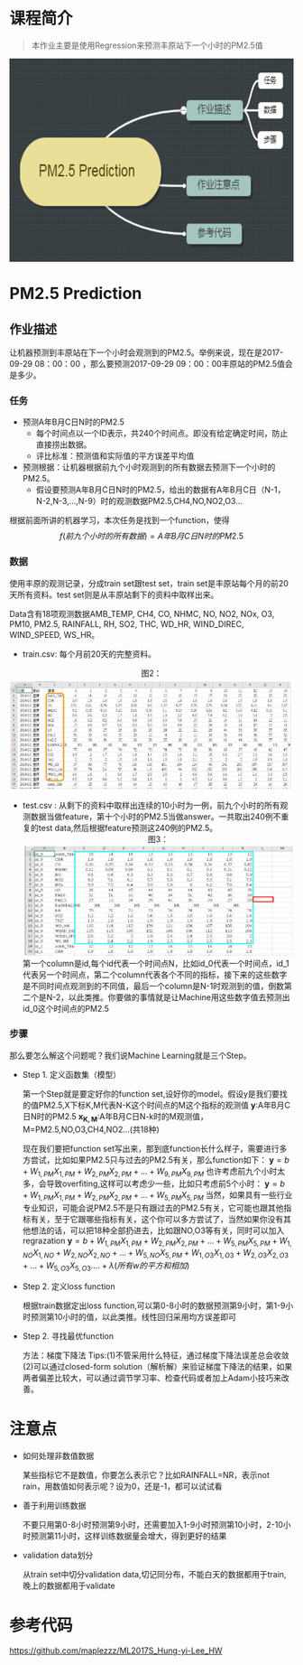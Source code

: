 # 课程简介
> 本作业主要是使用Regression来预测丰原站下一个小时的PM2.5值

<div  align="center"><img src="./res/chapter9-0.png" width = "700" height = "360" align=center /></div>


# PM2.5 Prediction
## 作业描述
让机器预测到丰原站在下一个小时会观测到的PM2.5。举例来说，现在是2017-09-29 08：00：00 ，那么要预测2017-09-29 09：00：00丰原站的PM2.5值会是多少。
### 任务
- 预测A年B月C日N时的PM2.5
	- 每个时间点以一个ID表示，共240个时间点。即没有给定确定时间，防止直接捞出数据。
	- 评比标准：预测值和实际值的平方误差平均值
- 预测根据：让机器根据前九个小时观测到的所有数据去预测下一个小时的PM2.5。
	- 假设要预测A年B月C日N时的PM2.5，给出的数据有A年B月C日（N-1，N-2,N-3,...,N-9）时的观测数据PM2.5,CH4,NO,NO2,O3...

根据前面所讲的机器学习，本次任务是找到一个function，使得 
$$f(前九个小时的所有数据)=A年B月C日N时的PM2.5 $$
### 数据
使用丰原的观测记录，分成train set跟test set，train set是丰原站每个月的前20天所有资料。test set则是从丰原站剩下的资料中取样出来。

Data含有18项观测数据AMB_TEMP, CH4, CO, NHMC, NO, NO2, NOx, O3, PM10, PM2.5, RAINFALL, RH, SO2, THC, WD_HR, WIND_DIREC, WIND_SPEED, WS_HR。

- train.csv: 每个月前20天的完整资料。
<div  align="center">图2：<img src="./res/chapter9-1.png" width = "600" height = "200" align=center /></div>
	
- test.csv : 从剩下的资料中取样出连续的10小时为一例，前九个小时的所有观测数据当做feature，第十个小时的PM2.5当做answer。一共取出240例不重复的test data,然后根据feature预测这240例的PM2.5。<div  align="center">图3：<img src="./res/chapter9-2.png" width = "600" height = "200" align=center /></div>
第一个column是id,每个id代表一个时间点N，比如id_0代表一个时间点，id_1代表另一个时间点，第二个column代表各个不同的指标，接下来的这些数字是不同时间点观测到的不同值，最后一个column是N-1时观测到的值，倒数第二个是N-2，以此类推。你要做的事情就是让Machine用这些数字值去预测出id_0这个时间点的PM2.5


### 步骤
那么要怎么解这个问题呢？我们说Machine Learning就是三个Step。
 
- Step 1. 定义函数集（模型）

	第一个Step就是要定好你的function set,设好你的model。假设y是我们要找的值PM2.5,X下标K,M代表N-K这个时间点的M这个指标的观测值
	$\mathbf{y}$:A年B月C日N时的PM2.5
	$\mathbf{x_{K,M}}$:A年B月C日N-k时的M观测值，M=PM2.5,NO,O3,CH4,NO2...(共18种)

	现在我们要把function set写出来，那到底function长什么样子，需要进行多方尝试，比如如果PM2.5只与过去的PM2.5有关，那么function如下：
	$\mathbf{y}=b+W_{1,PM}X_{1,PM}+W_{2,PM}X_{2,PM}+...+W_{9,PM}X_{9,PM}$
	也许考虑前九个小时太多，会导致overfiting,这样可以考虑少一些，比如只考虑前5个小时：
	$\mathbf{y}=b+W_{1,PM}X_{1,PM}+W_{2,PM}X_{2,PM}+...+W_{5,PM}X_{5,PM}$
	当然，如果具有一些行业专业知识，可能会说PM2.5不是只有跟过去的PM2.5有关，它可能也跟其他指标有关，至于它跟哪些指标有关，这个你可以多方尝试了，当然如果你没有其他想法的话，可以把18种全部扔进去，比如跟NO,O3等有关，同时可以加入regrazation
	$\mathbf{y}=b+W_{1,PM}X_{1,PM}+W_{2,PM}X_{2,PM}+...+W_{5,PM}X_{5,PM}+W_{1,NO}X_{1,NO}+W_{2,NO}X_{2,NO}+...+W_{5,NO}X_{5,PM}+W_{1,O3}X_{1,O3}+W_{2,O3}X_{2,O3}+...+W_{5,O3}X_{5,O3}....+\lambda (所有w的平方和相加)$


- Step 2. 定义loss function


 	根据train数据定出loss function,可以第0-8小时的数据预测第9小时，第1-9小时预测第10小时的值，以此类推。线性回归采用均方误差即可


- Step 2. 寻找最优function

	方法：梯度下降法
	Tips:(1)不管采用什么特征，通过梯度下降法误差总会收敛
		(2)可以通过closed-form solution（解析解）来验证梯度下降法的结果，如果两者偏差比较大，可以通过调节学习率、检查代码或者加上Adam小技巧来改善。
	
	
# 注意点
- 如何处理非数值数据

	某些指标它不是数值，你要怎么表示它？比如RAINFALL=NR，表示not rain，用数值如何表示呢？设为0，还是-1，都可以试试看
- 善于利用训练数据

	不要只用第0-8小时预测第9小时，还需要加入1-9小时预测第10小时，2-10小时预测第11小时，这样训练数据量会增大，得到更好的结果
- validation data划分

	从train set中切分validation data,切记同分布，不能白天的数据都用于train,晚上的数据都用于validate

# 参考代码
https://github.com/maplezzz/ML2017S_Hung-yi-Lee_HW




